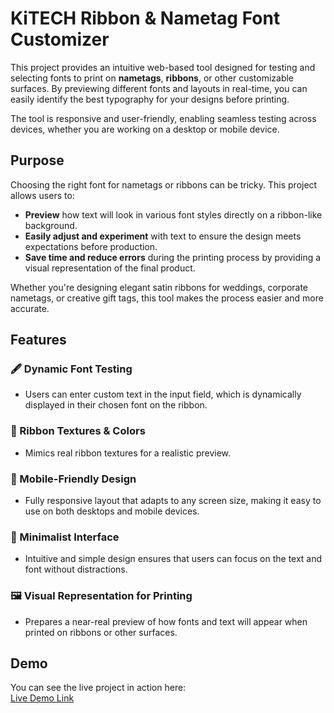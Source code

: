 # KiTECH Ribbon & Nametag Font Customizer

This project provides an intuitive web-based tool designed for testing and selecting fonts to print on **nametags**, **ribbons**, or other customizable surfaces. By previewing different fonts and layouts in real-time, you can easily identify the best typography for your designs before printing.

The tool is responsive and user-friendly, enabling seamless testing across devices, whether you are working on a desktop or mobile device.

## Purpose

Choosing the right font for nametags or ribbons can be tricky. This project allows users to:

- **Preview** how text will look in various font styles directly on a ribbon-like background.
- **Easily adjust and experiment** with text to ensure the design meets expectations before production.
- **Save time and reduce errors** during the printing process by providing a visual representation of the final product.

Whether you're designing elegant satin ribbons for weddings, corporate nametags, or creative gift tags, this tool makes the process easier and more accurate.

## Features

### 🖋️ Dynamic Font Testing
- Users can enter custom text in the input field, which is dynamically displayed in their chosen font on the ribbon.

### 🎨 Ribbon Textures & Colors
- Mimics real ribbon textures for a realistic preview.

### 📱 Mobile-Friendly Design
- Fully responsive layout that adapts to any screen size, making it easy to use on both desktops and mobile devices.

### 🎯 Minimalist Interface
- Intuitive and simple design ensures that users can focus on the text and font without distractions.

### 🖼️ Visual Representation for Printing
- Prepares a near-real preview of how fonts and text will appear when printed on ribbons or other surfaces.

## Demo

You can see the live project in action here:  
[Live Demo Link](https://katkamarcincakova.github.io/mockups/)